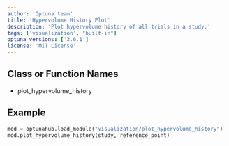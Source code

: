 ```yaml
---
author: 'Optuna team'
title: 'Hypervolume History Plot'
description: 'Plot hypervolume history of all trials in a study.'
tags: ['visualization', "built-in"]
optuna_versions: ['3.6.1']
license: 'MIT License'
---
```


## Class or Function Names
- plot_hypervolume_history

## Example
```python
mod = optunahub.load_module("visualization/plot_hypervolume_history")
mod.plot_hypervolume_history(study, reference_point)
```
